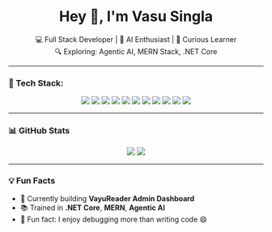 <h1 align="center">Hey 👋, I'm Vasu Singla</h1>

<p align="center">
  💻 Full Stack Developer | 🚀 AI Enthusiast | 🧠 Curious Learner <br>
  🔍 Exploring: Agentic AI, MERN Stack, .NET Core
</p>

---

### 🧰 Tech Stack:
<p align="center">
  <img src="https://img.shields.io/badge/C-blue?style=for-the-badge&logo=c&logoColor=white"/>
  <img src="https://img.shields.io/badge/C++-00599C?style=for-the-badge&logo=c%2B%2B&logoColor=white"/>
  <img src="https://img.shields.io/badge/Java-ED8B00?style=for-the-badge&logo=java&logoColor=white"/>
  <img src="https://img.shields.io/badge/JavaScript-F7DF1E?style=for-the-badge&logo=javascript&logoColor=black"/>
  <img src="https://img.shields.io/badge/Python-3776AB?style=for-the-badge&logo=python&logoColor=white"/>
  <img src="https://img.shields.io/badge/React-61DAFB?style=for-the-badge&logo=react&logoColor=black"/>
  <img src="https://img.shields.io/badge/Node.js-339933?style=for-the-badge&logo=nodedotjs&logoColor=white"/>
  <img src="https://img.shields.io/badge/MongoDB-47A248?style=for-the-badge&logo=mongodb&logoColor=white"/>
  <img src="https://img.shields.io/badge/Firebase-FFCA28?style=for-the-badge&logo=firebase&logoColor=black"/>
  <img src="https://img.shields.io/badge/Docker-2496ED?style=for-the-badge&logo=docker&logoColor=white"/>
  <img src="https://img.shields.io/badge/GitHub-181717?style=for-the-badge&logo=github&logoColor=white"/>
</p>

---

### 📊 GitHub Stats
<p align="center">
  <img src="https://github-readme-stats.vercel.app/api?username=vasusingla545&show_icons=true&theme=github_dark" />
  <img src="https://github-readme-streak-stats.herokuapp.com?user=vasusingla545&theme=github-dark&hide_border=false" />
</p>

---

### 💡 Fun Facts
- 🌱 Currently building **VayuReader Admin Dashboard**
- 📚 Trained in **.NET Core**, **MERN**, **Agentic AI**
- 🧩 Fun fact: I enjoy debugging more than writing code 😄
